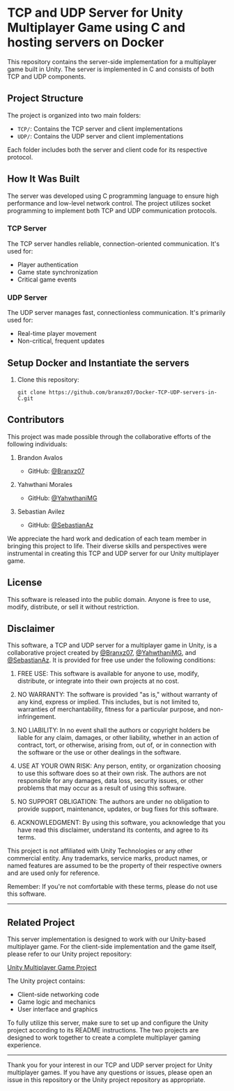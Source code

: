 # TCP and UDP Server for Unity Multiplayer Game using C and hosting servers on Docker

This repository contains the server-side implementation for a multiplayer game built in Unity. The server is implemented in C and consists of both TCP and UDP components.

## Project Structure

The project is organized into two main folders:

- `TCP/`: Contains the TCP server and client implementations
- `UDP/`: Contains the UDP server and client implementations

Each folder includes both the server and client code for its respective protocol.

## How It Was Built

The server was developed using C programming language to ensure high performance and low-level network control. The project utilizes socket programming to implement both TCP and UDP communication protocols.

### TCP Server
The TCP server handles reliable, connection-oriented communication. It's used for:
- Player authentication
- Game state synchronization
- Critical game events

### UDP Server
The UDP server manages fast, connectionless communication. It's primarily used for:
- Real-time player movement
- Non-critical, frequent updates

## Setup Docker and Instantiate the servers


1. Clone this repository:
   ```
   git clone https://github.com/branxz07/Docker-TCP-UDP-servers-in-C.git
   ```

 <!--- 2. Navigate to the desired server directory (TCP or UDP):
   ```
   cd TCP/server
   ```
   or
   ```
   cd UDP/server
   ```

3. Compile the server code:
   ```
   gcc -o server server.c
   ```

4. Run the server:
   ```
   ./server
   ```

Repeat steps 2-4 for both TCP and UDP servers if you need to run both simultaneously.

## Connecting to the Server

To connect your Unity game client to this server:

1. Ensure the server is running.
2. In your Unity project, use the appropriate networking library to connect to the server's IP address and port.
3. Implement the necessary client-side logic to handle TCP and UDP communication based on your game's requirements.

## Docker Support

This project includes Docker support for easy deployment. To use Docker:

1. Ensure Docker is installed on your system.
2. Navigate to the project root directory.
3. Build the Docker image:
   ```
   docker build -t game-server .
   ```
4. Run the Docker container:
   ```
   docker run -p [host_port]:[container_port] game-server
   ```

Replace `[host_port]` and `[container_port]` with the appropriate port numbers for your TCP and UDP servers. --->

## Contributors

This project was made possible through the collaborative efforts of the following individuals:

1. Brandon Avalos
   - GitHub: [@Branxz07](https://github.com/branxz07)

2. Yahwthani Morales
   - GitHub: [@YahwthaniMG](https://github.com/YahwthaniMG)

3. Sebastian Avilez
   - GitHub: [@SebastianAz](https://github.com/0247473)

We appreciate the hard work and dedication of each team member in bringing this project to life. Their diverse skills and perspectives were instrumental in creating this TCP and UDP server for our Unity multiplayer game.

## License

This software is released into the public domain. Anyone is free to use, modify, distribute, or sell it without restriction.

## Disclaimer

This software, a TCP and UDP server for a multiplayer game in Unity, is a collaborative project created by [@Branxz07](https://github.com/branxz07), [@YahwthaniMG](https://github.com/YahwthaniMG), and [@SebastianAz](https://github.com/0247473). It is provided for free use under the following conditions:

1. FREE USE: This software is available for anyone to use, modify, distribute, or integrate into their own projects at no cost.

2. NO WARRANTY: The software is provided "as is," without warranty of any kind, express or implied. This includes, but is not limited to, warranties of merchantability, fitness for a particular purpose, and non-infringement.

3. NO LIABILITY: In no event shall the authors or copyright holders be liable for any claim, damages, or other liability, whether in an action of contract, tort, or otherwise, arising from, out of, or in connection with the software or the use or other dealings in the software.

4. USE AT YOUR OWN RISK: Any person, entity, or organization choosing to use this software does so at their own risk. The authors are not responsible for any damages, data loss, security issues, or other problems that may occur as a result of using this software.

5. NO SUPPORT OBLIGATION: The authors are under no obligation to provide support, maintenance, updates, or bug fixes for this software.

6. ACKNOWLEDGMENT: By using this software, you acknowledge that you have read this disclaimer, understand its contents, and agree to its terms.

This project is not affiliated with Unity Technologies or any other commercial entity. Any trademarks, service marks, product names, or named features are assumed to be the property of their respective owners and are used only for reference.

Remember: If you're not comfortable with these terms, please do not use this software.

---

## Related Project

This server implementation is designed to work with our Unity-based multiplayer game. For the client-side implementation and the game itself, please refer to our Unity project repository:

[Unity Multiplayer Game Project](https://github.com/branxz07/FPS-Multiplayer-Unity-and-Docker.git)

The Unity project contains:
- Client-side networking code
- Game logic and mechanics
- User interface and graphics

To fully utilize this server, make sure to set up and configure the Unity project according to its README instructions. The two projects are designed to work together to create a complete multiplayer gaming experience.

---

Thank you for your interest in our TCP and UDP server project for Unity multiplayer games. If you have any questions or issues, please open an issue in this repository or the Unity project repository as appropriate.
